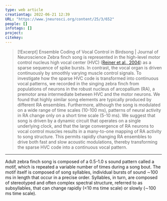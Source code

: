 ```yaml
---
type: web article
creationtag: 2022-06-21 12:39
URL: "https://www.jneurosci.org/content/25/3/652"
people: []
infotags: []
project:
citekey:
---
```


> [!Excerpt] Ensemble Coding of Vocal Control in Birdsong | Journal of Neuroscience
> Zebra finch song is represented in the high-level motor control nucleus high vocal center (HVC) ([Reiner et al., 2004][1]) as a sparse sequence of spike bursts. In contrast, the vocal organ is driven continuously by smoothly varying muscle control signals. To investigate how the sparse HVC code is transformed into continuous vocal patterns, we recorded in the singing zebra finch from populations of neurons in the robust nucleus of arcopallium (RA), a premotor area intermediate between HVC and the motor neurons. We found that highly similar song elements are typically produced by different RA ensembles. Furthermore, although the song is modulated on a wide range of time scales (10-100 ms), patterns of neural activity in RA change only on a short time scale (5-10 ms). We suggest that song is driven by a dynamic circuit that operates on a single underlying clock, and that the large convergence of RA neurons to vocal control muscles results in a many-to-one mapping of RA activity to song structure. This permits rapidly changing RA ensembles to drive both fast and slow acoustic modulations, thereby transforming the sparse HVC code into a continuous vocal pattern.

 [1]: #ref-23

---
Adult zebra finch song is composed of a 0.5-1.0 s sound pattern called a motif, which is repeated a variable number of times during a song bout. The motif itself is composed of song syllables, individual bursts of sound ∼100 ms in length that occur in a precise order. Syllables, in turn, are composed of stereotyped and often complex spectral structure, referred to as subsyllables, that can change rapidly (<10 ms time scale) or slowly (∼100 ms time scale).
